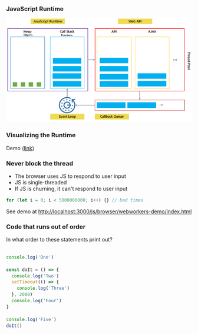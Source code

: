 ### JavaScript Runtime

![](./images/javascript-event-loop.png)

### Visualizing the Runtime

Demo [(link)](http://latentflip.com/loupe/?code=DQoNCmZ1bmN0aW9uIGZvbygpIHsNCiAgICBiYXIoKTsNCn0NCg0KZnVuY3Rpb24gYmFyKCkgew0KICAgIGJheigpOw0KfQ0KDQpmdW5jdGlvbiBiYXooKSB7DQogICAgc2V0VGltZW91dChwcmludEhlbGxvLCAzMDAwKTsNCn0NCg0KZnVuY3Rpb24gcHJpbnRIZWxsbygpIHsNCiAgICBjb25zb2xlLmxvZygnSGVsbG8gZnJvbSBiYXonKTsNCn0NCg0KZm9vKCk7!!!)

### Never block the thread

- The browser uses JS to respond to user input
- JS is single-threaded
- If JS is churning, it can't respond to user input

```javascript
for (let i = 0; i < 5000000000; i++) {} // bad times
```

See demo at <http://localhost:3000/js/browser/webworkers-demo/index.html>

### Code that runs out of order

In what order to these statements print out?

```javascript

console.log('One')

const doIt = () => {
  console.log('Two')
  setTimeout(() => {
    console.log('Three')
  }, 2000)
  console.log('Four')
}

console.log('Five')
doIt()
```
